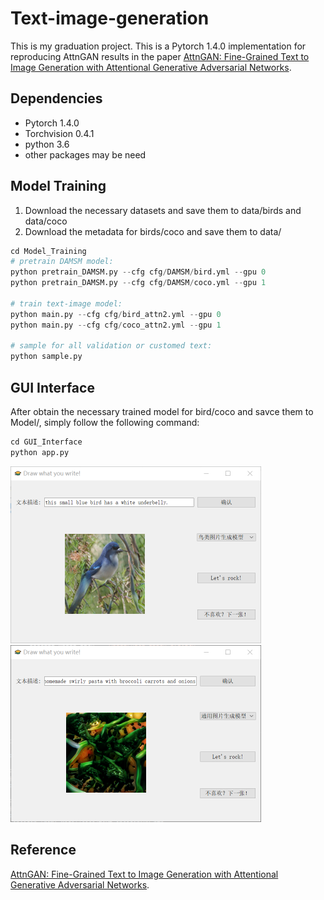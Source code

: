 # Text-image-generation
This is my graduation project. This is a Pytorch 1.4.0 implementation for reproducing AttnGAN results in the paper [AttnGAN: Fine-Grained Text to Image Generation with Attentional Generative Adversarial Networks](http://openaccess.thecvf.com/content_cvpr_2018/papers/Xu_AttnGAN_Fine-Grained_Text_CVPR_2018_paper.pdf).


## Dependencies

- Pytorch 1.4.0
- Torchvision 0.4.1
- python 3.6
- other packages may be need


## Model Training
1. Download the necessary datasets and save them to data/birds and data/coco
2. Download the metadata for birds/coco and save them to data/

```python
cd Model_Training
# pretrain DAMSM model:
python pretrain_DAMSM.py --cfg cfg/DAMSM/bird.yml --gpu 0
python pretrain_DAMSM.py --cfg cfg/DAMSM/coco.yml --gpu 1

# train text-image model:
python main.py --cfg cfg/bird_attn2.yml --gpu 0
python main.py --cfg cfg/coco_attn2.yml --gpu 1

# sample for all validation or customed text:
python sample.py

```

## GUI Interface
After obtain the necessary trained model for bird/coco and savce them to Model/, simply follow the following command:

```python
cd GUI_Interface
python app.py
```

<img src="figure/举例1.png" width="401" height="283">

<img src="figure/举例2.png" width="401" height="283">

## Reference
[AttnGAN: Fine-Grained Text to Image Generation with Attentional Generative Adversarial Networks](http://openaccess.thecvf.com/content_cvpr_2018/papers/Xu_AttnGAN_Fine-Grained_Text_CVPR_2018_paper.pdf).

